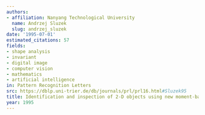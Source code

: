 ```yaml
---
authors:
- affiliation: Nanyang Technological University
  name: Andrzej Sluzek
  slug: andrzej_sluzek
date: '1995-07-01'
estimated_citations: 57
fields:
- shape analysis
- invariant
- digital image
- computer vision
- mathematics
- artificial intelligence
in: Pattern Recognition Letters
src: https://dblp.uni-trier.de/db/journals/prl/prl16.html#Sluzek95
title: Identification and inspection of 2-D objects using new moment-based shape descriptors
year: 1995
---
```

